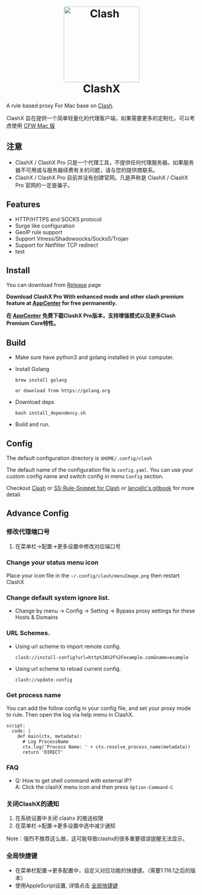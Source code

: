<h1 align="center">
  <img src="https://github.com/Dreamacro/clash/raw/master/docs/logo.png" alt="Clash" width="200">
  <br>
  ClashX
  <br>
</h1>


A rule based proxy For Mac base on [Clash](https://github.com/Dreamacro/clash).

ClashX 旨在提供一个简单轻量化的代理客户端，如果需要更多的定制化，可以考虑使用 [CFW Mac 版](https://github.com/Fndroid/clash_for_windows_pkg/releases) 


## 注意
- ClashX / ClashX Pro 只是一个代理工具，不提供任何代理服务器。如果服务器不可用或与服务器续费有关的问题，请与您的提供商联系。
- ClashX / ClashX Pro 目前并没有创建官网。凡是声称是 ClashX / ClashX Pro 官网的一定是骗子。

## Features

- HTTP/HTTPS and SOCKS protocol
- Surge like configuration
- GeoIP rule support
- Support Vmess/Shadowsocks/Socks5/Trojan
- Support for Netfilter TCP redirect
- test

## Install

You can download from [Release](https://github.com/yichengchen/clashX/releases) page

**Download ClashX Pro With enhanced mode and other clash premium feature at [AppCenter](https://install.appcenter.ms/users/clashx/apps/clashx-pro/distribution_groups/public) for free permanently.**

**在 [AppCenter](https://install.appcenter.ms/users/clashx/apps/clashx-pro/distribution_groups/public) 免费下载ClashX Pro版本，支持增强模式以及更多Clash Premium Core特性。**

## Build
- Make sure have python3 and golang installed in your computer.

- Install Golang
  ```
  brew install golang

  or download from https://golang.org
  ```

- Download deps
  ```
  bash install_dependency.sh
  ```

- Build and run.

## Config


The default configuration directory is `$HOME/.config/clash`

The default name of the configuration file is `config.yaml`. You can use your custom config name and switch config in menu `Config` section.


Checkout [Clash](https://github.com/Dreamacro/clash) or [SS-Rule-Snippet for Clash](https://github.com/Hackl0us/SS-Rule-Snippet/blob/master/LAZY_RULES/clash.yaml) or [lancellc's gitbook](https://lancellc.gitbook.io/clash/) for more detail.

## Advance Config

### 修改代理端口号
1. 在菜单栏->配置->更多设置中修改对应端口号



### Change your status menu icon

  Place your icon file in the `~/.config/clash/menuImage.png`  then restart ClashX

### Change default system ignore list.

- Change by menu -> Config -> Setting -> Bypass proxy settings for these Hosts & Domains

### URL Schemes.

- Using url scheme to import remote config.

  ```
  clash://install-config?url=http%3A%2F%2Fexample.com&name=example
  ```
- Using url scheme to reload current config.

  ```
  clash://update-config
  ```

### Get process name

You can add the follow config in your config file, and set your proxy mode to rule. Then open the log via help menu in ClashX.
```
script:
  code: |
    def main(ctx, metadata):
      # Log ProcessName
      ctx.log('Process Name: ' + ctx.resolve_process_name(metadata))
      return 'DIRECT'
```

### FAQ

- Q: How to get shell command with external IP?  
  A: Click the clashX menu icon and then press `Option-Command-C`  

### 关闭ClashX的通知

1. 在系统设置中关闭 clashx 的推送权限
2. 在菜单栏->配置->更多设置中选中减少通知

Note：强烈不推荐这么做，这可能导致clashx的很多重要错误提醒无法显示。

### 全局快捷键
- 在菜单栏配置->更多配置中，自定义对应功能的快捷键。（需要1.116.1之后的版本）
- 使用AppleScript设置, 详情点击 [全局快捷键](Shortcuts.md)
